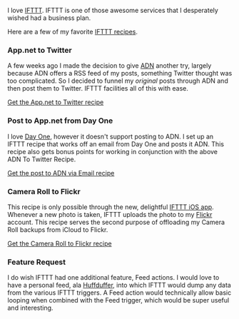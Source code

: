 I love [IFTTT](https://ifttt.com/). IFTTT is one of those awesome services that I desperately wished had a business plan.

Here are a few of my favorite [IFTTT recipes](https://ifttt.com/wtf).

### App.net to Twitter

A few weeks ago I made the decision to give [ADN](https://alpha.app.net/a_simpson/) another try, largely because ADN offers a RSS feed of my posts, something Twitter thought was too complicated. So I decided to funnel my *original* posts through ADN and then post them to Twitter. IFTTT facilities all of this with ease.

[Get the App.net to Twitter recipe](https://ifttt.com/recipes/53771)

### Post to App.net from Day One

I love [Day One](http://dayoneapp.com/), however it doesn't support posting to ADN. I set up an IFTTT recipe that works off an email from Day One and posts it ADN. This recipe also gets bonus points for working in conjunction with the above ADN To Twitter Recipe.

[Get the post to ADN via Email recipe](https://ifttt.com/recipes/106909)

### Camera Roll to Flickr

This recipe is only possible through the new, delightful [IFTTT iOS app](https://ifttt.com/mobile). Whenever a new photo is taken, IFTTT uploads the photo to my [Flickr](http://www.flickr.com/) account. This recipe serves the second purpose of offloading my Camera Roll backups from iCloud to Flickr.

[Get the Camera Roll to Flickr recipe](https://ifttt.com/recipes/106908)

### Feature Request

I do wish IFTTT had one additional feature, Feed actions. I would love to have a personal feed, ala [Huffduffer](http://www.adamsimpson.net/huffduffer), into which IFTTT would dump any data from the various IFTTT triggers. A Feed action would technically allow basic looping when combined with the Feed trigger, which would be super useful and interesting.
